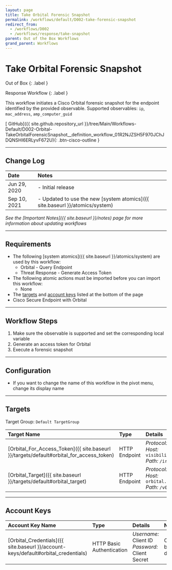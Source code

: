 ```yaml
---
layout: page
title: Take Orbital Forensic Snapshot
permalink: /workflows/default/D002-take-forensic-snapshot
redirect_from:
  - /workflows/D002
  - /workflows/response/take-snapshot
parent: Out of the Box Workflows
grand_parent: Workflows
---
```


# Take Orbital Forensic Snapshot
<div markdown="1">
Out of Box
{: .label }

Response Workflow
{: .label }
</div>

This workflow initiates a Cisco Orbital forensic snapshot for the endpoint identified by the provided observable. Supported observables: `ip`, `mac_address`, `amp_computer_guid`

[<i class="fab fa-github mr-1"></i> GitHub]({{ site.github.repository_url }}/tree/Main/Workflows-Default/D002-Orbital-TakeOrbitalForensicSnapshot__definition_workflow_01R2NJZSH5F970JChJDQNSHI6ERLyvF672U){: .btn-cisco-outline }

---

## Change Log

| Date | Notes |
|:-----|:------|
| Jun 29, 2020 | - Initial release |
| Sep 10, 2021 | - Updated to use the new [system atomics]({{ site.baseurl }}/atomics/system) |

_See the [Important Notes]({{ site.baseurl }}/notes) page for more information about updating workflows_

---

## Requirements
* The following [system atomics]({{ site.baseurl }}/atomics/system) are used by this workflow:
	* Orbital - Query Endpoint
	* Threat Response - Generate Access Token
* The following atomic actions must be imported before you can import this workflow:
	* None
* The [targets](#targets) and [account keys](#account-keys) listed at the bottom of the page
* Cisco Secure Endpoint with Orbital

---

## Workflow Steps
1. Make sure the observable is supported and set the corresponding local variable
1. Generate an access token for Orbital
1. Execute a forensic snapshot

---

## Configuration
* If you want to change the name of this workflow in the pivot menu, change its display name

---

## Targets
Target Group: `Default TargetGroup`

| Target Name | Type | Details | Account Keys | Notes |
|:------------|:-----|:--------|:-------------|:------|
| [Orbital_For_Access_Token]({{ site.baseurl }}/targets/default#orbital_for_access_token) | HTTP Endpoint | _Protocol:_ `HTTPS`<br />_Host:_ `visibility.amp.cisco.com`<br />_Path:_ `/iroh` | Orbital_Credentials | Created by default |
| [Orbital_Target]({{ site.baseurl }}/targets/default#orbital_target) | HTTP Endpoint | _Protocol:_ `HTTPS`<br />_Host:_ `orbital.amp.cisco.com`<br />_Path:_ `/v0` | None | Created by default |

---

## Account Keys

| Account Key Name | Type | Details | Notes |
|:-----------------|:-----|:--------|:------|
| [Orbital_Credentials]({{ site.baseurl }}/account-keys/default#orbital_credentials) | HTTP Basic Authentication | _Username:_ Client ID<br />_Password:_ Client Secret | Created by default |
